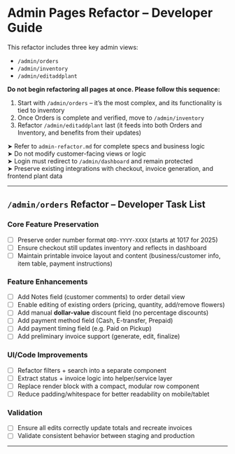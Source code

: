 # Admin Pages Refactor – Developer Guide

This refactor includes three key admin views:
- `/admin/orders`
- `/admin/inventory`
- `/admin/editaddplant`

**Do not begin refactoring all pages at once. Please follow this sequence:**

1. Start with `/admin/orders` – it’s the most complex, and its functionality is tied to inventory  
2. Once Orders is complete and verified, move to `/admin/inventory`  
3. Refactor `/admin/editaddplant` last (it feeds into both Orders and Inventory, and benefits from their updates)

➤ Refer to `admin-refactor.md` for complete specs and business logic  
➤ Do not modify customer-facing views or logic  
➤ Login must redirect to `/admin/dashboard` and remain protected  
➤ Preserve existing integrations with checkout, invoice generation, and frontend plant data

---

## `/admin/orders` Refactor – Developer Task List

### Core Feature Preservation
- [ ] Preserve order number format `ORD-YYYY-XXXX` (starts at 1017 for 2025)
- [ ] Ensure checkout still updates inventory and reflects in dashboard
- [ ] Maintain printable invoice layout and content (business/customer info, item table, payment instructions)

### Feature Enhancements
- [ ] Add Notes field (customer comments) to order detail view
- [ ] Enable editing of existing orders (pricing, quantity, add/remove flowers)
- [ ] Add manual **dollar-value** discount field (no percentage discounts)
- [ ] Add payment method field (Cash, E-transfer, Prepaid)
- [ ] Add payment timing field (e.g. Paid on Pickup)
- [ ] Add preliminary invoice support (generate, edit, finalize)

### UI/Code Improvements
- [ ] Refactor filters + search into a separate component
- [ ] Extract status + invoice logic into helper/service layer
- [ ] Replace render block with a compact, modular row component
- [ ] Reduce padding/whitespace for better readability on mobile/tablet

### Validation
- [ ] Ensure all edits correctly update totals and recreate invoices
- [ ] Validate consistent behavior between staging and production

---

